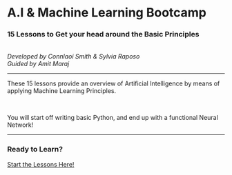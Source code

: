 # A.I & Machine Learning Bootcamp
### 15 Lessons to Get your head around the Basic Principles
<br/>
<span><em>Developed by Connlaoi Smith & Sylvia Raposo<br/>Guided by Amit Maraj</em></span>
<hr/>
<p>These 15 lessons provide an overview of Artificial Intelligence by means of applying Machine Learning Principles.</p>
<br/>
<p>You will start off writing basic Python, and end up with a functional Neural Network!</p>
<hr/>

### Ready to Learn?
<a href="https://github.com/ReasonablEncounters/AI-ML-Lessons/tree/master/Python%20-%20AI/Release_Candidate">Start the Lessons Here!</a>
